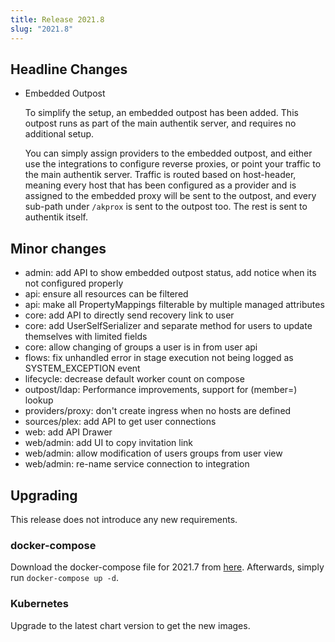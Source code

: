 ```yaml
---
title: Release 2021.8
slug: "2021.8"
---
```


## Headline Changes

- Embedded Outpost

    To simplify the setup, an embedded outpost has been added. This outpost runs as part of the main authentik server, and requires no additional setup.

    You can simply assign providers to the embedded outpost, and either use the integrations to configure reverse proxies, or point your traffic to the main authentik server.
    Traffic is routed based on host-header, meaning every host that has been configured as a provider and is assigned to the embedded proxy will be sent to the outpost, and every sub-path under `/akprox` is sent to the outpost too. The rest is sent to authentik itself.


## Minor changes

 - admin: add API to show embedded outpost status, add notice when its not configured properly
 - api: ensure all resources can be filtered
 - api: make all PropertyMappings filterable by multiple managed attributes
 - core: add API to directly send recovery link to user
 - core: add UserSelfSerializer and separate method for users to update themselves with limited fields
 - core: allow changing of groups a user is in from user api
 - flows: fix unhandled error in stage execution not being logged as SYSTEM_EXCEPTION event
 - lifecycle: decrease default worker count on compose
 - outpost/ldap: Performance improvements, support for (member=) lookup
 - providers/proxy: don't create ingress when no hosts are defined
 - sources/plex: add API to get user connections
 - web: add API Drawer
 - web/admin: add UI to copy invitation link
 - web/admin: allow modification of users groups from user view
 - web/admin: re-name service connection to integration

## Upgrading

This release does not introduce any new requirements.

### docker-compose

Download the docker-compose file for 2021.7 from [here](https://raw.githubusercontent.com/goauthentik/authentik/version-2021.7/docker-compose.yml). Afterwards, simply run `docker-compose up -d`.

### Kubernetes

Upgrade to the latest chart version to get the new images.
